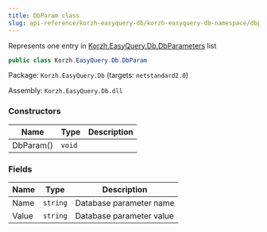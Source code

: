 ```yaml
---
title: DbParam class
slug: api-reference/korzh-easyquery-db/korzh-easyquery-db-namespace/dbparam-class
---
```

Represents one entry in [Korzh.EasyQuery.Db.DbParameters](api-reference/korzh-easyquery-db/korzh-easyquery-db-namespace/dbparameters-class) list
```csharp
public class Korzh.EasyQuery.Db.DbParam

```
Package: `Korzh.EasyQuery.Db` (targets: `netstandard2.0`)

Assembly: `Korzh.EasyQuery.Db.dll`

### Constructors

| Name | Type | Description | 
| --- | --- | --- | 
| DbParam() | `void` |  | 


### Fields

| Name | Type | Description | 
| --- | --- | --- | 
| Name | `string` | Database parameter name | 
| Value | `string` | Database parameter value |